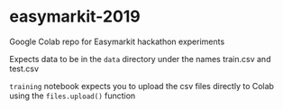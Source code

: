 # easymarkit-2019

Google Colab repo for Easymarkit hackathon experiments

Expects data to be in the `data` directory under the names train.csv and test.csv

`training` notebook expects you to upload the csv files directly to Colab using the `files.upload()` function
